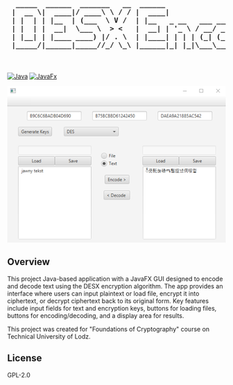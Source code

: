<h3 align="center">

<pre>
  _____  ______  _______   __  ______                     _           
 |  __ \|  ____|/ ____\ \ / / |  ____|                   | |          
 | |  | | |__  | (___  \ V /  | |__   _ __   ___ ___   __| | ___ _ __ 
 | |  | |  __|  \___ \  > <   |  __| | '_ \ / __/ _ \ / _` |/ _ | '__|
 | |__| | |____ ____) |/ . \  | |____| | | | (_| (_) | (_| |  __| |   
 |_____/|______|_____//_/ \_\ |______|_| |_|\___\___/ \__,_|\___|_|   
                                                                      
                                                                      
</pre>

</h3>




[![Java](https://img.shields.io/badge/java-%23ED8B00.svg?style=for-the-badge&logo=openjdk&logoColor=white)](https://img.shields.io/badge/java-%23ED8B00.svg?style=for-the-badge&logo=openjdk&logoColor=white)
[![JavaFx](https://img.shields.io/badge/javafx-%23FF0000.svg?style=for-the-badge&logo=javafx&logoColor=white)](https://img.shields.io/badge/javafx-%23FF0000.svg?style=for-the-badge&logo=javafx&logoColor=white)



![screenshot](desx.png)

## Overview

This project Java-based application with a JavaFX GUI designed to encode and decode text using the DESX encryption algorithm. The app provides an interface where users can input plaintext or load file, encrypt it into ciphertext, or decrypt ciphertext back to its original form. Key features include input fields for text and encryption keys, buttons for loading files, buttons for encoding/decoding, and a display area for results.

This project was created for "Foundations of Cryptography" course on Technical University of Lodz.




## License

GPL-2.0



